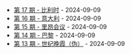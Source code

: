 * [第 17 期 - 比利时](https://lifei.life/posts/17-比利时) - 2024-09-09
* [第 16 期 - 意大利](https://lifei.life/posts/16-意大利) - 2024-09-09
* [第 15 期 - 里昂会议](https://lifei.life/posts/15-里昂会议) - 2024-09-09
* [第 14 期 - 巴黎](https://lifei.life/posts/14-巴黎) - 2024-09-09
* [第 13 期 - 世纪晚霞（伪）](https://lifei.life/posts/13-世纪晚霞（伪）) - 2024-09-09
